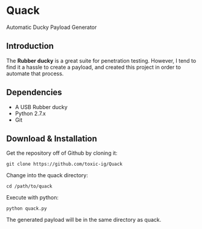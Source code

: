 # Quack
Automatic Ducky Payload Generator

## Introduction

The __Rubber ducky__ is a great suite for penetration testing. However, I tend to find it a hassle to create a payload, and created this project in order to automate that process.


## Dependencies

* A USB Rubber ducky
* Python 2.7.x
* Git

## Download & Installation

Get the repository off of Github by cloning it:

    git clone https://github.com/toxic-ig/Quack

Change into the quack directory:

    cd /path/to/quack

Execute with python:

    python quack.py

The generated payload will be in the same directory as quack.
